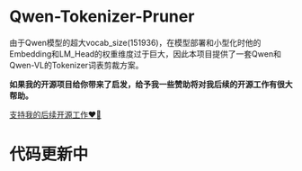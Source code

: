 # Qwen-Tokenizer-Pruner
由于Qwen模型的超大vocab_size(151936)，在模型部署和小型化时他的Embedding和LM_Head的权重维度过于巨大，因此本项目提供了一套Qwen和Qwen-VL的Tokenizer词表剪裁方案。

**如果我的开源项目给你带来了启发，给予我一些赞助将对我后续的开源工作有很大帮助。**

[支持我的后续开源工作❤️🙏](https://kaihuatang.github.io/donate.html)

# 代码更新中
